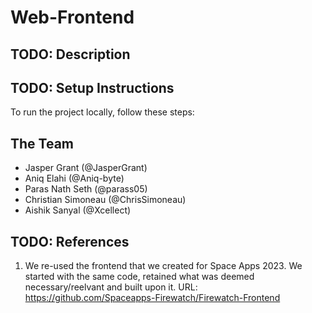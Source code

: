 # Web-Frontend

## TODO: Description  

## TODO: Setup Instructions
To run the project locally, follow these steps:


## The Team
- Jasper Grant (@JasperGrant)
- Aniq Elahi (@Aniq-byte)
- Paras Nath Seth (@parass05)
- Christian Simoneau (@ChrisSimoneau)
- Aishik Sanyal (@Xcellect)


## TODO: References

1. We re-used the frontend that we created for Space Apps 2023. We started with the same code, retained what was deemed necessary/reelvant and built upon it. URL: https://github.com/Spaceapps-Firewatch/Firewatch-Frontend
